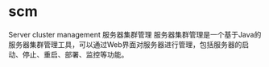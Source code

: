 # scm
Server cluster management
服务器集群管理
服务器集群管理是一个基于Java的服务器集群管理工具，可以通过Web界面对服务器进行管理，包括服务器的启动、停止、重启、部署、监控等功能。
